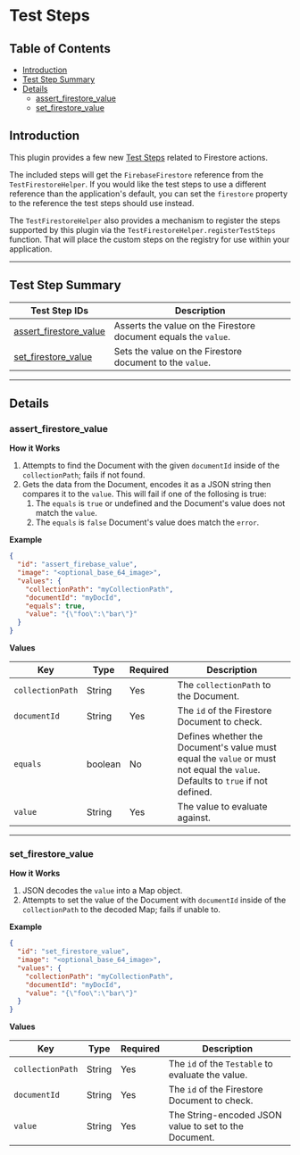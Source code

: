 # Test Steps

## Table of Contents

* [Introduction](#introduction)
* [Test Step Summary](#test-step-summary)
* [Details](#details)
  * [assert_firestore_value](#assert_firestore_document)
  * [set_firestore_value](#set_firestore_value)


## Introduction

This plugin provides a few new [Test Steps](https://github.com/peiffer-innovations/automated_testing_framework/blob/main/documentation/STEPS.md) related to Firestore actions.

The included steps will get the `FirebaseFirestore` reference from the `TestFirestoreHelper`.  If you would like the test steps to use a different reference than the application's default, you can set the `firestore` property to the reference the test steps should use instead.

The `TestFirestoreHelper` also provides a mechanism to register the steps supported by this plugin via the `TestFirestoreHelper.registerTestSteps` function.  That will place the custom steps on the registry for use within your application.

---

## Test Step Summary

Test Step IDs                                     | Description
--------------------------------------------------|-------------
[assert_firestore_value](#assert_firestore_value) | Asserts the value on the Firestore document equals the `value`.
[set_firestore_value](#set_firestore_value)       | Sets the value on the Firestore document to the `value`.


---
## Details


### assert_firestore_value

**How it Works**

1. Attempts to find the Document with the given `documentId` inside of the `collectionPath`; fails if not found.
2. Gets the data from the Document, encodes it as a JSON string then compares it to the `value`.  This will fail if one of the follosing is true:
    1. The `equals` is `true` or undefined and the Document's value does not match the `value`.
    2. The `equals` is `false` Document's value does match the `error`.


**Example**

```json
{
  "id": "assert_firebase_value",
  "image": "<optional_base_64_image>",
  "values": {
    "collectionPath": "myCollectionPath",
    "documentId": "myDocId",
    "equals": true,
    "value": "{\"foo\":\"bar\"}"
  }
}
```

**Values**

Key              | Type    | Required | Description
-----------------|---------|----------|-------------
`collectionPath` | String  | Yes      | The `collectionPath` to the Document. 
`documentId`     | String  | Yes      | The `id` of the Firestore Document to check.
`equals`         | boolean | No       | Defines whether the Document's value must equal the `value` or must not equal the `value`.  Defaults to `true` if not defined.
`value`          | String  | Yes      | The value to evaluate against.


---

### set_firestore_value

**How it Works**

1. JSON decodes the `value` into a Map object.
2. Attempts to set the value of the Document with `documentId` inside of the `collectionPath` to the decoded Map; fails if unable to.

**Example**

```json
{
  "id": "set_firestore_value",
  "image": "<optional_base_64_image>",
  "values": {
    "collectionPath": "myCollectionPath",
    "documentId": "myDocId",
    "value": "{\"foo\":\"bar\"}"
  }
}
```

**Values**

Key              | Type    | Required | Description
-----------------|---------|----------|-------------
`collectionPath` | String  | Yes      | The `id` of the `Testable` to evaluate the value.
`documentId`     | String  | Yes      | The `id` of the Firestore Document to check.
`value`          | String  | Yes      | The String-encoded JSON value to set to the Document.

